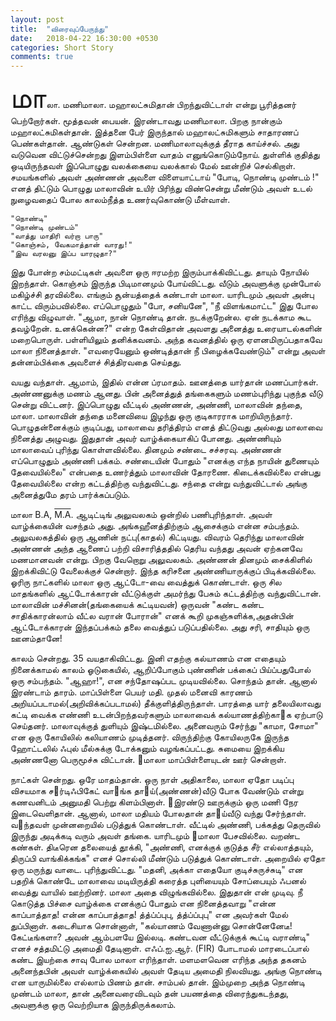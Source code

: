 ```yaml
---
layout: post
title:  "விரைவுப்பேருந்து"
date:   2018-04-22 16:30:00 +0530
categories: Short Story
comments: true
---
```


<span style="font-size: 35pt">மா</span>லா. மணிமாலா. மஹாலட்சுமிதான் பிறந்துவிட்டாள் என்று பூரித்தனர் பெற்றோர்கள். மூத்தவன் பையன். இரண்டாவது மணிமாலா. பிறகு நான்கும் மஹாலட்சுமிகள்தான். இத்தனை பேர் இருந்தால் மஹாலட்சுமிகளும் சாதாரணப் பெண்கள்தான். ஆண்டுகள் சென்றன. மணிமாலாவுக்குத் தீராத காய்ச்சல். அது வடுவென விட்டுச்சென்றது இளம்பிள்ளை வாதம் எனுங்கொடும்நோய். துள்ளிக் குதித்து ஒடியிருந்தவள் இப்பொழுது வலக்கையை வலக்கால் மேல் ஊன்றிச் செல்கிறாள். சமயங்களில் அவள் அண்ணன் அவளை விளையாட்டாய் "போடி, நொண்டி முண்டம் !" எனத் திட்டும் பொழுது மாலாவின் உயிர் பிரிந்து விண்சென்று மீண்டும் அவள் உடல் நுழைவதைப் போல காலம்நீத்த உணர்வுகொண்டு மீள்வாள். 

    "நொண்டி"
    "நொண்டி முண்டம்"
    "வாத்து மாதிரி வர்றா பாரு"
    "கொஞ்சம், வேகமாத்தான் வாரது!"
    "இவ வரலனு இப்ப யாரழுதா?"


இது போன்ற சம்மட்டிகள் அவளை ஒரு ஈரமற்ற இரும்பாக்கிவிட்டது. தாயும் நோயில் இறந்தாள். கொஞ்சம் இருந்த பிடிமானமும் போய்விட்டது. வீடும் அவளுக்கு முன்போல் மகிழ்ச்சி தரவில்லை. எங்கும் சூன்யத்தைக் கண்டாள் மாலா. யாரிடமும் அவள் அன்பு காட்ட விரும்பவில்லை. எப்பொழுதும் "போ, சனியனே", "நீ விளங்கமாட்ட" இது போல எரிந்து விழுவாள். "ஆமா, நான் நொண்டி தான். நடக்குறேன்ல. ஏன் நடக்காம கூட தவழ்றேன். உனக்கென்ன?" என்ற கேள்விதான் அவளது அனைத்து உரையாடல்களின் மறைபொருள். பள்ளியிலும் தனிக்கவனம். அந்த கவனத்தில் ஒரு ஏளனமிருப்பதாகவே மாலா நினைத்தாள். "எவரையேனும் ஒண்டித்தான் நீ பிழைக்கவேண்டும்" என்று அவள் தன்னம்பிக்கை அவளைச் சித்திரவதை செய்தது. 

வயது வந்தாள். ஆமாம், இதில் என்ன ப்ரமாதம். ஊனத்தை யார்தான் மணப்பார்கள். அண்ணனுக்கு மணம் ஆனது. பின் அனைத்துத் தங்கைகளும் மணம்புரிந்து புகுந்த வீடு சென்று விட்டனர். இப்பொழுது வீட்டில் அண்ணன், அண்ணி, மாலாவின் தந்தை, மாலா. மாலாவின் தந்தை மனைவியை இழந்து ஒரு குடிகாரராக மாறியிருந்தார். பொழுதன்னைக்கும் குடிப்பது, மாலாவை தரித்திரம் எனத் திட்டுவது அல்லது மாலாவை நினைத்து அழுவது. இதுதான் அவர் வாழ்க்கையாகிப் போனது. அண்ணியும் மாலாவைப் புரிந்து கொள்ளவில்லை. தினமும் சண்டை சச்சரவு. அண்ணன் எப்பொழுதும் அண்ணி பக்கம். சண்டையின் போதும் "எனக்கு எந்த நாயின் துணையும் தேவையில்லை" என்பதை உணர்த்தும் மாலாவின் தோரணை. கிடைக்கவில்லை என்பது தேவையில்லை என்ற கட்டத்திற்கு வந்துவிட்டது. சந்தை என்று வந்துவிட்டால் அங்கு அனைத்துமே தரம் பார்க்கப்படும்.

மாலா B.A, <span style="text-decoration: overline">M.A</span>. ஆடிட்டிங் அலுவலகம் ஒன்றில் பணிபுரிந்தாள். அவள் வாழ்க்கையின் வசந்தம் அது. அங்கஹீனத்திற்கும் ஆசைக்கும் என்ன சம்பந்தம். அலுவலகத்தில் ஒரு ஆணின் நட்பு(காதல்) கிட்டியது. விவரம் தெரிந்து மாலாவின் அண்ணன் அந்த ஆணைப் பற்றி விசாரித்ததில் தெரிய வந்தது அவன் ஏற்கனவே மணமானவன் என்று. பிறகு வேறொறு அலுவலகம். அண்ணன் தினமும் சைக்கிளில் இறக்கிவிட்டு வேலைக்குச் சென்றார். இந்த கரிசனை அண்ணியாருக்குப் பிடிக்கவில்லை. ஓரிரு நாட்களில் மாலா ஒரு ஆட்டோ-வை வைத்துக் கொண்டாள். ஒரு சில மாதங்களில் ஆட்டோக்காரன் வீட்டுக்குள் அமர்ந்து பேசும் கட்டத்திற்கு வந்துவிட்டான். மாலாவின் மச்சினன்(தங்கையைக் கட்டியவன்) ஒருவன் "கண்ட கண்ட சாதிக்காரன்லாம் வீட்ல வரான் போரான்" எனக் கூறி முகஞ்சுளிக்க,அதன்பின் ஆட்டோக்காரன் இந்தப்பக்கம் தலை வைத்துப் படுப்பதில்லை. அது சரி, சாதியும் ஒரு ஊனம்தானே! 

காலம் சென்றது. 35 வயதாகிவிட்டது. இனி எதற்கு கல்யாணம் என எதையும் நினைக்காமல் காலம் ஓடுகையில், ஆறிப்போகும் புண்ணின் பக்கைப் பிய்ப்பதுபோல் ஒரு சம்பந்தம். "ஆஹா!", என சந்தோஷப்பட முடியவில்லை. சொந்தம் தான். ஆனால் இரண்டாம் தாரம். மாப்பிள்ளை பெயர் மதி. முதல் மனைவி காரணம் அறியப்படாமல்(அறிவிக்கப்படாமல்) தீக்குளித்திருந்தாள். பாரத்தை யார் தலையிலாவது கட்டி வைக்க எண்ணி உடன்பிறந்தவர்களும் மாலாவைக் கல்யாணத்திற்காக ஏற்பாடு செய்தனர். மாலாவுக்குத் துளியும் இஷ்டமில்லை. அனைவரும் சேர்ந்து "காமா, சோமா" என ஒரு கோயிலில் கலியாணம் முடித்தனர். விருந்திற்கு கோயிலருகே இருந்த ஹோட்டலில் ஃபுல் மீல்சுக்கு டோக்கனும் வழங்கப்பட்டது. சுமையை இறக்கிய அண்ணனோ பெருமூச்சு விட்டான். மாலா மாப்பிள்ளையுடன் ஊர் சென்றாள்.

நாட்கள் சென்றது. ஒரே மாதம்தான். ஒரு நாள் அதிகாலை, மாலா ஏதோ படிப்பு விசயமாக சர்டிஃபிகேட் வாங்க தாய்(அண்ணன்)வீடு போக வேண்டும் என்று கணவனிடம் அனுமதி பெற்று கிளம்பினாள். இரண்டு ஊருக்கும் ஒரு மணி நேர இடைவெளிதான். ஆனால், மாலா மதியம் போலதான் தாய்வீடு வந்து சேர்ந்தாள். வந்தவள் முன்னறையில் படுத்துக் கொண்டாள். வீட்டில் அண்ணி, பக்கத்து தெருவில் இருந்து அடிக்கடி வரும் அவள் தங்கை. யாரிடமும் மாலா பேசவில்லை. வறண்ட கண்கள். திடீரென தலையைத் தூக்கி, "அண்ணி, எனக்குக் குடுத்த சீர் எல்லாத்தயும், திருப்பி வாங்கிக்கங்க" எனச் சொல்லி மீண்டும் படுத்துக் கொண்டாள். அறையில் ஏதோ ஒரு மருந்து வாடை. புரிந்துவிட்டது. "மதனி, அக்கா எதையோ குடிச்சுருச்சுடி" என பதறிக் கொண்டே மாலாவை மடியிருத்தி கரைத்த புளியையும் சோப்பையும் ஃபனல் வைத்து வாயில் ஊற்றினர். மாலா அதை விழுங்கவில்லை. இதுதான் என் முடிவு. நீ கொடுத்த பிச்சை வாழ்க்கை எனக்குப் போதும் என நினைத்தவாறு "என்ன காப்பாத்தாத! என்ன காப்பாத்தாத! த்த்ப்ப்புபு, த்த்ப்ப்புபு" என அவர்கள் மேல் துப்பினாள். கடைசியாக சொன்னாள், "கல்யாணம் வேணான்னு சொன்னேனேடீ! கேட்டீங்களா? அவன் ஆம்பளயே இல்லடி. கண்டவன வீட்டுக்குக் கூட்டி வராண்டி" எனச் சத்தமிட்டு அமைதி தேடினாள். எஃப்.ஐ.ஆர். (FIR) போடாமல் மாரடைப்பால் கண்ட இயற்கை சாவு போல மாலா எரிந்தாள். மளமளவென எரிந்த அந்த தகனம் அனைந்தபின் அவள் வாழ்க்கையில் அவள் தேடிய அமைதி நிலவியது. அங்கு நொண்டி என யாருமில்லை எல்லாம் பிணம் தான். சாம்பல் தான். இம்முறை அந்த நொண்டி முண்டம் மாலா, தான் அனைவரைவிடவும் தன் பயணத்தை விரைந்துகடந்தது, அவளுக்கு ஒரு வெற்றியாக இருந்திருக்கலாம்.